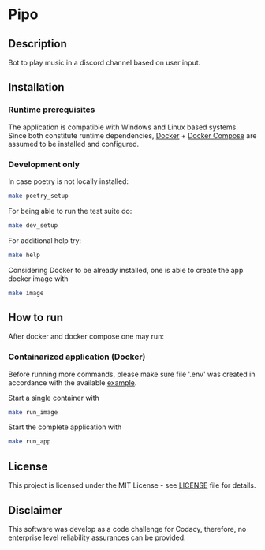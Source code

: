 # Pipo

## Description
Bot to play music in a discord channel based on user input.

## Installation

### Runtime prerequisites
The application is compatible with Windows and Linux based systems.
Since both constitute runtime dependencies, [Docker](https://docs.docker.com/engine/install/) + [Docker Compose](https://docs.docker.com/compose/install/) are assumed to be installed and configured.

### Development only
In case poetry is not locally installed:
```bash
make poetry_setup
```
For being able to run the test suite do:
```bash
make dev_setup
```

For additional help try:
```bash
make help
```

Considering Docker to be already installed, one is able to create the app docker image with
```bash
make image
```

## How to run
After docker and docker compose one may run:

### Containarized application (Docker)
Before running more commands, please make sure file '.env' was created in accordance with the available [example](.env.example).

Start a single container with
```bash
make run_image
```

Start the complete application with
```bash
make run_app
```

## License
This project is licensed under the MIT License - see [LICENSE](LICENSE) file for details.

## Disclaimer
This software was develop as a code challenge for Codacy, therefore,
no enterprise level reliability assurances can be provided.
